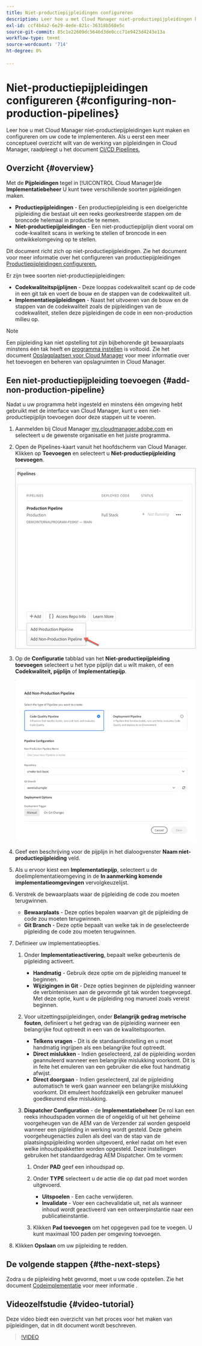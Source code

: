 ```yaml
---
title: Niet-productiepijpleidingen configureren
description: Leer hoe u met Cloud Manager niet-productiepijpleidingen kunt maken en configureren om uw code te implementeren.
exl-id: ccf4b4a2-6e29-4ede-821c-36318b568e5c
source-git-commit: 85c1e22609dc5646d3de0ccc71e9423d4243e13a
workflow-type: tm+mt
source-wordcount: '714'
ht-degree: 0%

---
```


# Niet-productiepijpleidingen configureren {#configuring-non-production-pipelines}

Leer hoe u met Cloud Manager niet-productiepijpleidingen kunt maken en configureren om uw code te implementeren. Als u eerst een meer conceptueel overzicht wilt van de werking van pijpleidingen in Cloud Manager, raadpleegt u het document [CI/CD Pipelines.](/help/overview/ci-cd-pipelines.md)

## Overzicht {#overview}

Met de **Pijpleidingen** tegel in [!UICONTROL Cloud Manager]de **Implementatiebeheer** U kunt twee verschillende soorten pijpleidingen maken.

* **Productiepijpleidingen** - Een productiepijpleiding is een doelgerichte pijpleiding die bestaat uit een reeks georkestreerde stappen om de broncode helemaal in productie te nemen.
* **Niet-productiepijpleidingen** - Een niet-productiepijplijn dient vooral om code-kwaliteit scans in werking te stellen of broncode in een ontwikkelomgeving op te stellen.

Dit document richt zich op niet-productiepijpleidingen. Zie het document voor meer informatie over het configureren van productiepijpleidingen [Productiepijpleidingen configureren.](/help/using/production-pipelines.md)

Er zijn twee soorten niet-productiepijpleidingen:

* **Codekwaliteitspijplijnen** - Deze looppas codekwaliteit scant op de code in een git tak en voert de bouw en de stappen van de codekwaliteit uit.
* **Implementatiepijpleidingen** - Naast het uitvoeren van de bouw en de stappen van de codekwaliteit zoals de pijpleidingen van de codekwaliteit, stellen deze pijpleidingen de code in een non-production milieu op.

>[!NOTE]
>
>Een pijpleiding kan niet opstelling tot zijn bijbehorende git bewaarplaats minstens één tak heeft en [programma instellen](/help/getting-started/program-setup.md) is voltooid. Zie het document [Opslagplaatsen voor Cloud Manager](/help/managing-code/managing-repositories.md) voor meer informatie over het toevoegen en beheren van opslagruimten in Cloud Manager.

## Een niet-productiepijpleiding toevoegen {#add-non-production-pipeline}

Nadat u uw programma hebt ingesteld en minstens één omgeving hebt gebruikt met de interface van Cloud Manager, kunt u een niet-productiepijplijn toevoegen door deze stappen uit te voeren.

1. Aanmelden bij Cloud Manager [my.cloudmanager.adobe.com](https://my.cloudmanager.adobe.com) en selecteert u de gewenste organisatie en het juiste programma.

1. Open de Pipelines-kaart vanuit het hoofdscherm van Cloud Manager. Klikken op **Toevoegen** en selecteert u **Niet-productiepijpleiding toevoegen**.

   ![Niet-productiepijpleiding toevoegen](/help/assets/configure-pipelines/nonprod-pipeline-add1.png)

1. Op de **Configuratie** tabblad van het **Niet-productiepijpleiding toevoegen** selecteert u het type pijplijn dat u wilt maken, of een **Codekwaliteit, pijplijn** of **Implementatiepijp**.

   ![Type pijpleiding kiezen](/help/assets/configure-pipelines/add-non-production-pipeline.png)

1. Geef een beschrijving voor de pijplijn in het dialoogvenster **Naam niet-productiepijpleiding** veld.

1. Als u ervoor kiest een **Implementatiepijp**, selecteert u de doelimplementatieomgeving in de **In aanmerking komende implementatieomgevingen** vervolgkeuzelijst.

1. Verstrek de bewaarplaats waar de pijpleiding de code zou moeten terugwinnen.

   * **Bewaarplaats** - Deze opties bepalen waarvan git de pijpleiding de code zou moeten terugwinnen.
   * **Git Branch** - Deze optie bepaalt van welke tak in de geselecteerde pijpleiding de code zou moeten terugwinnen.

1. Definieer uw implementatieopties.

   1. Onder **Implementatieactivering**, bepaalt welke gebeurtenis de pijpleiding activeert.

      * **Handmatig** - Gebruik deze optie om de pijpleiding manueel te beginnen.
      * **Wijzigingen in Git** - Deze opties beginnen de pijpleiding wanneer de verbintenissen aan de gevormde git tak worden toegevoegd. Met deze optie, kunt u de pijpleiding nog manueel zoals vereist beginnen.

   1. Voor uitzettingspijpleidingen, onder **Belangrijk gedrag metrische fouten**, definieert u het gedrag van de pijpleiding wanneer een belangrijke fout optreedt in een van de kwaliteitspoorten.

      * **Telkens vragen** - Dit is de standaardinstelling en u moet handmatig ingrijpen als een belangrijke fout optreedt.
      * **Direct mislukken** - Indien geselecteerd, zal de pijpleiding worden geannuleerd wanneer een belangrijke mislukking voorkomt. Dit is in feite het emuleren van een gebruiker die elke fout handmatig afwijst.
      * **Direct doorgaan** - Indien geselecteerd, zal de pijpleiding automatisch te werk gaan wanneer een belangrijke mislukking voorkomt. Dit emuleert hoofdzakelijk een gebruiker manueel goedkeurend elke mislukking.

   1. **Dispatcher Configuration** - de **Implementatiebeheer** De rol kan een reeks inhoudspaden vormen die of ongeldig of uit het geheime voorgeheugen van de AEM van de Verzender zal worden gespoeld wanneer een pijpleiding in werking wordt gesteld. Deze geheim voorgeheugenacties zullen als deel van de stap van de plaatsingspijpleiding worden uitgevoerd, enkel nadat om het even welke inhoudspakketten worden opgesteld. Deze instellingen gebruiken het standaardgedrag AEM Dispatcher. Om te vormen:

      1. Onder **PAD** geef een inhoudspad op.
      1. Onder **TYPE** selecteert u de actie die op dat pad moet worden uitgevoerd.

         * **Uitspoelen** - Een cache verwijderen.
         * **Invalidate** - Voer een cachevalidatie uit, net als wanneer inhoud wordt geactiveerd van een ontwerpinstantie naar een publicatieinstantie.
      1. Klikken **Pad toevoegen** om het opgegeven pad toe te voegen. U kunt maximaal 100 paden per omgeving toevoegen.

1. Klikken **Opslaan** om uw pijpleiding te redden.

## De volgende stappen {#the-next-steps}

Zodra u de pijpleiding hebt gevormd, moet u uw code opstellen. Zie het document [Codeimplementatie](/help/using/code-deployment.md) voor meer informatie .

## Videozelfstudie {#video-tutorial}

Deze video biedt een overzicht van het proces voor het maken van pijpleidingen, dat in dit document wordt beschreven.

>[!VIDEO](https://video.tv.adobe.com/v/26316/)
